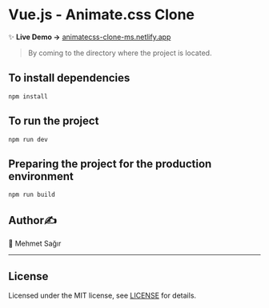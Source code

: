 # Vue.js - Animate.css Clone

✨ **Live Demo ->** [animatecss-clone-ms.netlify.app](https://animatecss-clone-ms.netlify.app/)
> By coming to the directory where the project is located.
## To install dependencies
```
npm install
```
## To run the project
```
npm run dev
```
## Preparing the project for the production environment
```
npm run build
```

## Author✍️
👤 Mehmet Sağır

___

## License
Licensed under the MIT license, see [LICENSE](LICENSE) for details.
